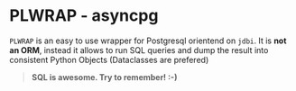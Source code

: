 # PLWRAP - asyncpg

`PLWRAP` is an easy to use wrapper for Postgresql orientend on `jdbi`. It is **not an ORM**, instead it allows to run SQL queries and dump the result into consistent Python Objects (Dataclasses are prefered)

> **SQL is awesome. Try to remember! :-)**
